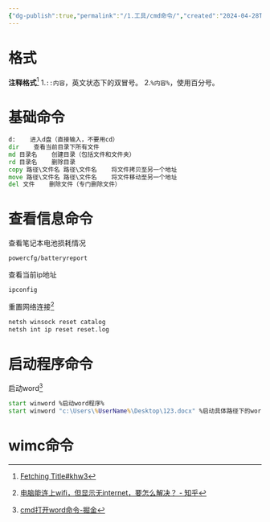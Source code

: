 ```yaml
---
{"dg-publish":true,"permalink":"/1.工具/cmd命令/","created":"2024-04-28T21:12:00.833+08:00"}
---
```


# 格式

**注释格式**[^1]
1.`::内容`，英文状态下的双冒号。
2.`%内容%`，使用百分号。

# 基础命令

```cmd
d:    进入d盘（直接输入，不要用cd）
dir    查看当前目录下所有文件
md 目录名    创建目录（包括文件和文件夹）
rd 目录名    删除目录
copy 路径\文件名 路径\文件名    将文件拷贝至另一个地址
move 路径\文件名 路径\文件名    将文件移动至另一个地址
del 文件    删除文件（专门删除文件）
```


# 查看信息命令

查看笔记本电池损耗情况
```cmd
powercfg/batteryreport
```

查看当前ip地址
```cmd
ipconfig
```

重置网络连接[^3]
```cmd
netsh winsock reset catalog
netsh int ip reset reset.log
```

# 启动程序命令

启动word[^2]
```cmd
start winword %启动word程序%
start winword "c:\Users\%UserName%\Desktop\123.docx" %启动具体路径下的word%
```

# wimc命令







[^1]: [Fetching Title#khw3](https://blog.csdn.net/weixin_42596182/article/details/93783388)
[^2]: [cmd打开word命令-掘金](https://juejin.cn/s/cmd%E6%89%93%E5%BC%80word%E5%91%BD%E4%BB%A4)
[^3]: [电脑能连上wifi，但显示无internet，要怎么解决？ - 知乎](https://www.zhihu.com/question/491519702)